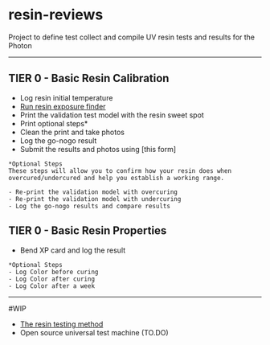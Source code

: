 # resin-reviews
Project to define test collect and compile UV resin tests and results for the Photon

----

## TIER 0 - Basic Resin Calibration

- Log resin initial temperature
- [Run resin exposure finder](https://github.com/altLab/photon-resin-calibration)
- Print the validation test model with the resin sweet spot
- Print optional steps*
- Clean the print and take photos
- Log the go-nogo result
- Submit the results and photos using [this form] 

```
*Optional Steps
These steps will allow you to confirm how your resin does when 
overcured/undercured and help you establish a working range.

- Re-print the validation model with overcuring
- Re-print the validation model with undercuring
- Log the go-nogo results and compare results
```


## TIER 0 - Basic Resin Properties

- Bend XP card and log the result

```
*Optional Steps
- Log Color before curing
- Log Color after curing
- Log Color after a week
```

---
#WIP

- [The resin testing method](/resin-testing-method.md)
- Open source universal test machine (TO.DO)
